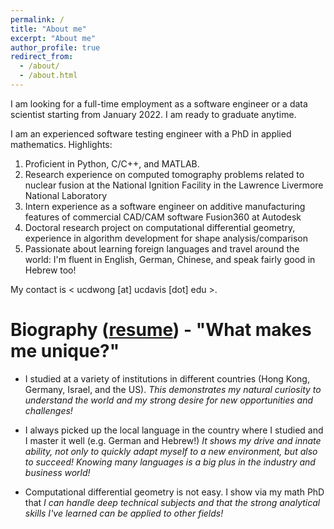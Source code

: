 ```yaml
---
permalink: /
title: "About me"
excerpt: "About me"
author_profile: true
redirect_from: 
  - /about/
  - /about.html
---
```


I am looking for a full-time employment as a software engineer or a data scientist starting from January 2022. I am ready to graduate anytime.

I am an experienced software testing engineer with a PhD in applied mathematics. Highlights:
1. Proficient in Python, C/C++, and MATLAB.
2. Research experience on computed tomography problems related to nuclear fusion at the National Ignition Facility in the Lawrence Livermore National Laboratory
3. Intern experience as a software engineer on additive manufacturing features of commercial CAD/CAM software Fusion360 at Autodesk 
4. Doctoral research project on computational differential geometry, experience in algorithm development for shape analysis/comparison
5. Passionate about learning foreign languages and travel around the world: I'm fluent in English, German, Chinese, and speak fairly good in Hebrew too!

My contact is < ucdwong [at] ucdavis [dot] edu >.


<!--I am a graduate student in applied mathematics at [University of California, Davis](https://www.math.ucdavis.edu/). My research focuses on computational geometry and topology. I have been working on applying [conformalized mean curvature flow](https://karrywong.github.io/publication/Application_Of_Mean_Curvature_Flow_For_Surface_Parametrizations) to obtain conformal parametrizations of surfaces. My work is part of a larger project on [shape comaprison](https://doi.org/10.1098/rsif.2015.0795). I am fortunate to be advised by [Joel Hass](https://www.math.ucdavis.edu/~hass/) and [Patrice Koehl](https://www.cs.ucdavis.edu/~koehl/index.html).-->

<!--In parallel, I have been working as a student intern on 3-D electron temperature measurement and x-ray emission tomography of nuclear fusion hotspot at the [National Ignition Facility](https://lasers.llnl.gov) in the [Lawrence Livermore National Laboratory](https://www.llnl.gov) since December 2019. I work with Dr. [Benjamin Bachmann](https://scholar.google.com/citations?user=rpVopGoAAAAJ&hl=en). My work enables me to dive into the field of [high energy density science](https://heds-center.llnl.gov). Here is a 3-minute [SLAM talk](https://youtu.be/m72JuuaUUJI) to summarize my work.-->
 
Biography ([resume](https://karrywong.github.io/files/resume_kawaiWONG.pdf)) - "What makes me unique?"
======
* I studied at a variety of institutions in different countries (Hong Kong, Germany, Israel, and the US). *This demonstrates my natural curiosity to understand the world and my strong desire for new opportunities and challenges!*

* I always picked up the local language in the country where I studied and I master it well (e.g. German and Hebrew!) *It shows my drive and innate ability, not only to quickly adapt myself to a new environment, but also to succeed! Knowing many languages is a big plus in the industry and business world!*

* Computational differential geometry is not easy. I show via my math PhD that *I can handle deep technical subjects and that the strong analytical skills I've learned can be applied to other fields!*

<!--I completed my M.Sc. at [the Technical University of Munich](https://www.ma.tum.de) in 2015 and B.Sc. at the [Hong Kong University of Science Technology](http://www.math.ust.hk) in 2011. I completed my master's thesis on [optimal surface embedding](https://www.researchgate.net/publication/285206534_Optimal_Isometric_Embeddings_of_surfaces_in_3-dimensional_spaces) at the [Hebrew University of Jerusalem](https://mathematics.huji.ac.il) under the guidance of [Raz Kupferman](https://razkupferman.wixsite.com/mysite). Prior to my graduate studies in the US, I worked in Germany as a software test engineer at Rohde & Schwarz and interned briefly at Siemens. -->

<!--Outside my research work, I am currently a passionate learner of machine learning and data science. I want to explore their potential applications to shape comparison and problems in limited view computed tomography.  -->

<!--Moreover, I am an avid world traveler and have great enthusiasm to learn different foreign languages - native in Cantonese, fluent in English, German, and Mandarin, conversational in Hebrew!-->
